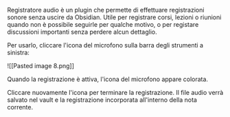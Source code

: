 Registratore audio è un plugin che permette di effettuare registrazioni sonore senza uscire da Obsidian. Utile per registrare corsi, lezioni o riunioni quando non è possibile seguirle per qualche motivo, o per registare discussioni importanti senza perdere alcun dettaglio.

Per usarlo, cliccare l'icona del microfono sulla barra degli strumenti a sinistra:

![[Pasted image 8.png]]

Quando la registrazione è attiva, l'icona del microfono appare colorata.

Cliccare nuovamente l'icona per terminare la registrazione. Il file audio verrà salvato nel vault e la registrazione incorporata all'interno della nota corrente.